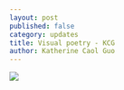 ```yaml
---
layout: post
published: false
category: updates
title: Visual poetry - KCG
author: Katherine Caol Guo
---
```

![]({{site.baseurl}}/assets/Screen%20Shot%202022-10-18%20at%205.36.38%20PM.png)
